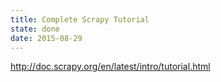 ```yaml
---
title: Complete Scrapy Tutorial
state: done
date: 2015-08-29
---
```

http://doc.scrapy.org/en/latest/intro/tutorial.html
